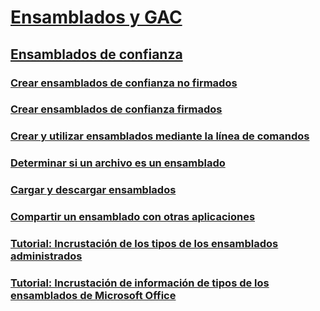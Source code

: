 # [Ensamblados y GAC](index.md)
## [Ensamblados de confianza](friend-assemblies.md)
### [Crear ensamblados de confianza no firmados](how-to-create-unsigned-friend-assemblies.md)
### [Crear ensamblados de confianza firmados](how-to-create-signed-friend-assemblies.md)
### [Crear y utilizar ensamblados mediante la línea de comandos](how-to-create-and-use-assemblies-using-the-command-line.md)
### [Determinar si un archivo es un ensamblado](how-to-determine-if-a-file-is-an-assembly.md)
### [Cargar y descargar ensamblados](how-to-load-and-unload-assemblies.md)
### [Compartir un ensamblado con otras aplicaciones](how-to-share-an-assembly-with-other-applications.md)
### [Tutorial: Incrustación de los tipos de los ensamblados administrados](walkthrough-embedding-types-from-managed-assemblies-in-vs.md)
### [Tutorial: Incrustación de información de tipos de los ensamblados de Microsoft Office](walkthrough-embedding-type-information-from-microsoft-office-assemblies-in-vs.md)
